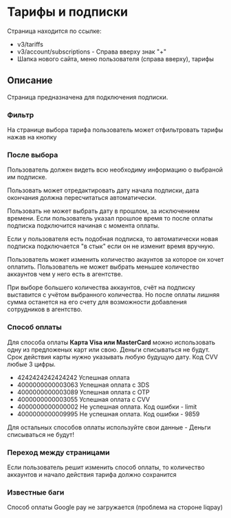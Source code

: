 # Тарифы и подписки

Страница находится по ссылке:

 - v3/tariffs
 - v3/account/subscriptions - Справа вверху знак "+"
 - Шапка нового сайта, меню пользователя (справа вверху), тарифы
 
  ## Описание
 Страница предназначена для подключения подписки.
 
 ### Фильтр
 
 На странице выбора тарифа пользователь может отфильтровать тарифы нажав на кнопку
 
 ### После выбора
 
 Пользователь должен видеть всю необходиму информацию о выбраной им подписке.
 
 Пользовать может отредактировать дату начала подписки, дата окончания должна пересчитаться автоматически.
 
 Пользовать не может выбрать дату в прошлом, за исключением времени. Если пользователь указал прошлое время то после оплаты подписка подключится начиная с момента оплаты.
 
 Если у пользователя есть подобная подписка, то автоматически новая подписка подключается "в стык" если он не изменит время вручную.
 
 Пользователь может изменить количество акаунтов за которое он хочет оплатить. Пользователь не может выбрать меньшее количество аккаунтов чем у него есть в агентстве. 
 
 При выборе большего количества аккаунтов, счёт на подписку выставится с учётом выбранного количества. Но после оплаты лишняя сумма останется на его счету для возможности добавления сотрудников в агентство.
 
 ### Способ оплаты
 
  Для способа оплаты **Карта Visa или MasterCard** можно использовать одну из предложеных карт или свою. Деньги списываться не будут. Срок действия карты нужно указывать любую будущую дату. Код CVV любые 3 цифры.
 
- 4242424242424242	Успешная оплата
- 4000000000003063	Успешная оплата c 3DS
- 4000000000003089	Успешная оплата c OTP
- 4000000000003055	Успешная оплата c CVV
- 4000000000000002	Не успешная оплата. Код ошибки - limit
- 4000000000009995	Не успешная оплата. Код ошибки - 9859

Для остальных способов оплаты используйте свои данные - Деньги списываться не будут!

### Переход между страницами

Если пользователь решит изменить способ оплаты, то количество аккаунтов и начало действия тарифа должно сохранится
 
 ### Известные баги
 
 Способ оплаты Google pay не загружается (проблема на стороне liqpay) 
